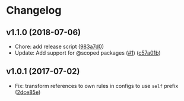 # Changelog

## v1.1.0 (2018-07-06)

* Chore: add release script ([983a7d0](https://github.com/not-an-aardvark/eslint-plugin-self/commit/983a7d05c48bccc125f8d89fae1109a0c5a1d670))
* Update: Add support for @scoped packages ([#1](https://github.com/not-an-aardvark/eslint-plugin-self/issues/1)) ([c57a01b](https://github.com/not-an-aardvark/eslint-plugin-self/commit/c57a01bbf922b82d09a0cceba6b5e845fab7d23a))

## v1.0.1 (2017-07-02)

* Fix: transform references to own rules in configs to use `self` prefix ([2dce85e](https://github.com/not-an-aardvark/eslint-plugin-self/commit/2dce85e445a7604f5fd963d1366509fa7a66d420))


